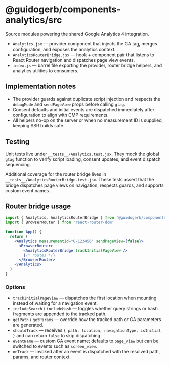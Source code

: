 # @guidogerb/components-analytics/src

Source modules powering the shared Google Analytics 4 integration.

- `Analytics.jsx` — provider component that injects the GA tag, merges configuration, and exposes the analytics context.
- `AnalyticsRouterBridge.jsx` — hook + component pair that listens to React Router navigation and dispatches page view events.
- `index.js` — barrel file exporting the provider, router bridge helpers, and analytics utilities to consumers.

## Implementation notes

- The provider guards against duplicate script injection and respects the `debugMode` and `sendPageView` props before calling `gtag`.
- Consent defaults and initial events are dispatched immediately after configuration to align with CMP requirements.
- All helpers no-op on the server or when no measurement ID is supplied, keeping SSR builds safe.

## Testing

Unit tests live under `__tests__/Analytics.test.jsx`. They mock the global `gtag` function to verify
script loading, consent updates, and event dispatch sequencing.

Additional coverage for the router bridge lives in `__tests__/AnalyticsRouterBridge.test.jsx`. These tests assert that
the bridge dispatches page views on navigation, respects guards, and supports custom event names.

## Router bridge usage

```jsx
import { Analytics, AnalyticsRouterBridge } from '@guidogerb/components-analytics'
import { BrowserRouter } from 'react-router-dom'

function App() {
  return (
    <Analytics measurementId="G-123456" sendPageView={false}>
      <BrowserRouter>
        <AnalyticsRouterBridge trackInitialPageView />
        {/* routes */}
      </BrowserRouter>
    </Analytics>
  )
}
```

### Options

- `trackInitialPageView` — dispatches the first location when mounting instead of waiting for a navigation event.
- `includeSearch` / `includeHash` — toggles whether query strings or hash fragments are appended to the tracked path.
- `getPath` / `getParams` — override how the tracked path or GA parameters are generated.
- `shouldTrack` — receives `{ path, location, navigationType, isInitial }` and can return `false` to skip dispatching.
- `eventName` — custom GA event name; defaults to `page_view` but can be switched to events such as `screen_view`.
- `onTrack` — invoked after an event is dispatched with the resolved path, params, and router context.
